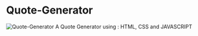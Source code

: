 # Quote-Generator
![Quote-Generator](https://i.imgur.com/Rr7ed44.png)
A Quote Generator using : HTML, CSS and JAVASCRIPT



